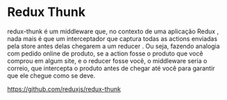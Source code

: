 # Redux Thunk

redux-thunk é um middleware que, no contexto de uma aplicação Redux , nada mais é que um interceptador que captura todas as actions enviadas pela store antes delas chegarem a um reducer . Ou seja, fazendo analogia com pedido online de produto, se a action fosse o produto que você comprou em algum site, e o reducer fosse você, o middleware seria o correio, que intercepta o produto antes de chegar até você para garantir que ele chegue como se deve.

<https://github.com/reduxjs/redux-thunk>
